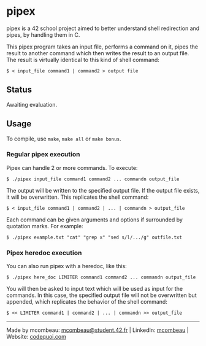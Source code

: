 # pipex
pipex is a 42 school project aimed to better understand shell redirection and pipes, by handling them in C.

This pipex program takes an input file, performs a command on it, pipes the result to another command which then writes the result to an output file. The result is virtually identical to this kind of shell command:
```
$ < input_file command1 | command2 > output file
```

## Status
Awaiting evaluation.

## Usage
To compile, use ```make```, ```make all``` or ```make bonus```.

### Regular pipex execution
Pipex can handle 2 or more commands. To execute:

```
$ ./pipex input_file command1 command2 ... commandn output_file
```
The output will be written to the specified output file. If the output file exists, it will be overwritten. This replicates the shell command:
```
$ < input_file command1 | command2 | ... | commandn > output_file
```

Each command can be given arguments and options if surrounded by quotation marks. For example:
```
$ ./pipex example.txt "cat" "grep x" "sed s/l/.../g" outfile.txt
```

### Pipex heredoc execution
You can also run pipex with a heredoc, like this:
```
$ ./pipex here_doc LIMITER command1 command2 ... commandn output_file
```
You will then be asked to input text which will be used as input for the commands. In this case, the specified output file will not be overwritten but appended, which replicates the behavior of the shell command:
```
$ << LIMITER command1 | command2 | ... | commandn >> output_file
```

---
Made by mcombeau: mcombeau@student.42.fr | LinkedIn: [mcombeau](https://www.linkedin.com/in/mia-combeau-86653420b/) | Website: [codequoi.com](https://www.codequoi.com)
